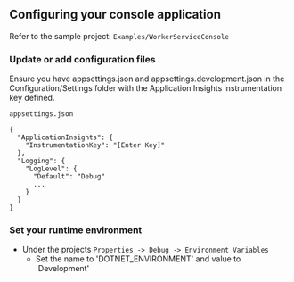## Configuring your console application
Refer to the sample project: `Examples/WorkerServiceConsole`

### Update or add configuration files
Ensure you have appsettings.json and appsettings.development.json in the Configuration/Settings folder with the Application Insights instrumentation key defined.

``appsettings.json``
```
{
  "ApplicationInsights": {
    "InstrumentationKey": "[Enter Key]"
  },
  "Logging": {
    "LogLevel": {
      "Default": "Debug"
      ...
    }
  }
}

```

### Set your runtime environment

- Under the projects `Properties -> Debug -> Environment Variables`
    - Set the name to 'DOTNET_ENVIRONMENT' and value to 'Development'
